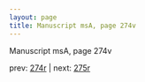 ```yaml
---
layout: page
title: Manuscript msA, page 274v
---
```


Manuscript msA, page 274v

prev:  [274r](../274r) | next:  [275r](../275r)